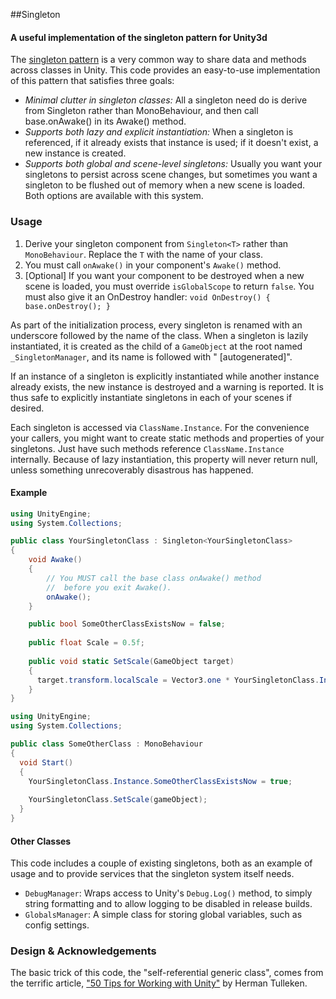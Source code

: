 ##Singleton
#### A useful implementation of the singleton pattern for Unity3d

The [singleton pattern](http://en.wikipedia.org/wiki/Singleton_pattern) is a very common way to share data and methods across classes in Unity. This code provides an easy-to-use implementation of this pattern that satisfies three goals:
* _Minimal clutter in singleton classes:_ All a singleton need do is derive from Singleton<T> rather than MonoBehaviour, and then call base.onAwake() in its Awake() method.
* _Supports both lazy and explicit instantiation:_ When a singleton is referenced, if it already exists that instance is used; if it doesn't exist, a new instance is created.
* _Supports both global and scene-level singletons:_ Usually you want your singletons to persist across scene changes, but sometimes you want a singleton to be flushed out of memory when a new scene is loaded. Both options are available with this system.

### Usage
1. Derive your singleton component from `Singleton<T>` rather than `MonoBehaviour`. Replace the `T` with the name of your class.
2. You must call `onAwake()` in your component's `Awake()` method.
3. [Optional] If you want your component to be destroyed when a new scene is loaded, you must override `isGlobalScope` to return `false`. You must also give it an OnDestroy handler: `void OnDestroy() { base.onDestroy(); }`

As part of the initialization process, every singleton is renamed with an underscore followed by the name of the class. 
When a singleton is lazily instantiated, it is created as the child of a `GameObject` at the root named `_SingletonManager`, and its name is followed with " [autogenerated]".

If an instance of a singleton is explicitly instantiated while another instance already exists, the new instance is destroyed and a warning is reported. It is thus safe to explicitly instantiate singletons in each of your scenes if desired.

Each singleton is accessed via `ClassName.Instance`. For the convenience your callers, you might want to create static methods and properties of your singletons. Just have such methods reference `ClassName.Instance` internally. Because of lazy instantiation, this property will never return null, unless something unrecoverably disastrous has happened.

#### Example
```csharp
using UnityEngine;
using System.Collections;

public class YourSingletonClass : Singleton<YourSingletonClass>
{
	void Awake()
	{
		// You MUST call the base class onAwake() method
		//	before you exit Awake().
		onAwake();
	}

	public bool SomeOtherClassExistsNow = false;
	
	public float Scale = 0.5f;
	
	public void static SetScale(GameObject target)
	{
	  target.transform.localScale = Vector3.one * YourSingletonClass.Instance.Scale;
	}
}
```

```csharp
using UnityEngine;
using System.Collections;

public class SomeOtherClass : MonoBehaviour
{
  void Start()
  {
    YourSingletonClass.Instance.SomeOtherClassExistsNow = true;
    
    YourSingletonClass.SetScale(gameObject);
  }
}
```

#### Other Classes
This code includes a couple of existing singletons, both as an example of usage and to provide services that the singleton system itself needs.
* `DebugManager`: Wraps access to Unity's `Debug.Log()` method, to simply string formatting and to allow logging to be disabled in release builds.
* `GlobalsManager`: A simple class for storing global variables, such as config settings.

### Design & Acknowledgements
The basic trick of this code, the "self-referential generic class", comes from the terrific article, ["50 Tips for Working with Unity"](http://devmag.org.za/2012/07/12/50-tips-for-working-with-unity-best-practices/) by Herman Tulleken.

